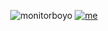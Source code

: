<p align="center">
  <img alt="monitorboyo" src="https://user-images.githubusercontent.com/106784368/176322416-33ee442f-df0c-4449-bd21-32e77ab1734f.png">
  <a href="https://wico.lol">
    <img alt="me" src="https://wicop.ee/me.e91e088b.gif">
  </a>
</p>

